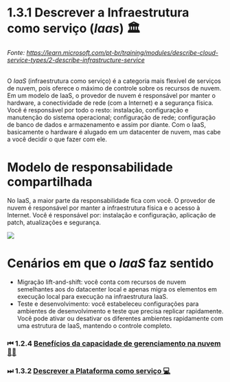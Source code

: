 # 1.3.1 Descrever a Infraestrutura como serviço (*Iaas*) 🏛
###### Fonte: https://learn.microsoft.com/pt-br/training/modules/describe-cloud-service-types/2-describe-infrastructure-service

O *IaaS* (infraestrutura como serviço) é a categoria mais flexível de serviços de nuvem, pois oferece o máximo de controle sobre os recursos de nuvem. Em um modelo de IaaS, o provedor de nuvem é responsável por manter o hardware, a conectividade de rede (com a Internet) e a segurança física. Você é responsável por todo o resto: instalação, configuração e manutenção do sistema operacional; configuração de rede; configuração de banco de dados e armazenamento e assim por diante. Com o IaaS, basicamente o hardware é alugado em um datacenter de nuvem, mas cabe a você decidir o que fazer com ele.

# Modelo de responsabilidade compartilhada

No IaaS, a maior parte da responsabilidade fica com você. O provedor de nuvem é responsável por manter a infraestrutura física e o acesso à Internet. Você é responsável por: instalação e configuração, aplicação de patch, atualizações e segurança.

<img src="https://learn.microsoft.com/pt-br/training/wwl-azure/describe-cloud-service-types/media/shared-responsibility-b3829bfe.svg">

# Cenários em que o *IaaS* faz sentido
* Migração lift-and-shift: você conta com recursos de nuvem semelhantes aos do datacenter local e apenas migra os elementos em execução local para execução na infraestrutura IaaS.
* Teste e desenvolvimento: você estabeleceu configurações para ambientes de desenvolvimento e teste que precisa replicar rapidamente. Você pode ativar ou desativar os diferentes ambientes rapidamente com uma estrutura de IaaS, mantendo o controle completo.

### ⏮ 1.2.4 <a href="https://github.com/ofabiobatista/AZ-900/blob/main/capacidadeGerenciamento.md"> Benefícios da capacidade de gerenciamento na nuvem👨‍💼 </a>
### ⏭ 1.3.2 <a href="https://github.com/ofabiobatista/AZ-900/blob/main/PaaS.md"> Descrever a Plataforma como serviço 💻 </a>
